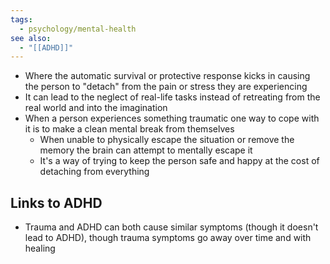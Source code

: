 ```yaml
---
tags:
  - psychology/mental-health
see also:
  - "[[ADHD]]"
---
```

- Where the automatic survival or protective response kicks in causing the person to "detach" from the pain or stress they are experiencing
- It can lead to the neglect of real-life tasks instead of retreating from the real world and into the imagination
- When a person experiences something traumatic one way to cope with it is to make a clean mental break from themselves
	- When unable to physically escape the situation or remove the memory the brain can attempt to mentally escape it
	- It's a way of trying to keep the person safe and happy at the cost of detaching from everything
## Links to ADHD
- Trauma and ADHD can both cause similar symptoms (though it doesn't lead to ADHD), though trauma symptoms go away over time and with healing